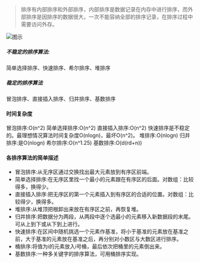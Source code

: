 >排序有内部排序和外部排序，内部排序是数据记录在内存中进行排序，而外部排序是因排序的数据很大，一次不能容纳全部的排序记录，在排序过程中需要访问外存。

![图示](http://upload-images.jianshu.io/upload_images/3229842-a26517b6346132eb.png?imageMogr2/auto-orient/strip%7CimageView2/2/w/1240)

##### 不稳定的排序算法:
简单选择排序、快速排序、希尔排序、堆排序
##### 稳定的排序算法
冒泡排序、直接插入排序、归并排序、基数排序

#### 时间复杂度
冒泡排序:O(n^2)
简单选择排序:O(n^2)
直接插入排序:O(n^2)
快速排序是不稳定的。最理想情况算法时间复杂度O(nlogn)，最坏O(n^2)。
堆排序:O(nlogn)
归并排序:是O(nlogn)
希尔排序:O(n^1.25)
基数排序:O(d(rd+n))

#### 各排序算法的简单描述
* 冒泡排序:从无序区通过交换找出最大元素放到有序区前端。
* 简单选择排序:在无序区里找一个最小的元素跟在有序区的后面。对数组：比较得多，换得少。
* 直接插入排序:把无序区的第一个元素插入到有序区的合适的位置。对数组：比较得少，换得多。
* 堆排序:从堆顶把根卸出来放在有序区之前，再恢复堆。
* 归并排序:把数据分为两段，从两段中逐个选最小的元素移入新数据段的末尾。可从上到下或从下到上进行。
* 快速排序:在区间中随机挑选一个元素作基准，将小于基准的元素放在基准之前，大于基准的元素放在基准之后，再分别对小数区与大数区进行排序。
* 桶排序:将值为i的元素放入i号桶，最后依次把桶里的元素倒出来。
* 基数排序:一种多关键字的排序算法，可用桶排序实现。
